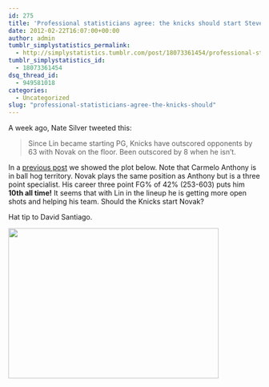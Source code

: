 ```yaml
---
id: 275
title: 'Professional statisticians agree: the knicks should start Steve Novak over Carmelo Anthony'
date: 2012-02-22T16:07:00+00:00
author: admin
tumblr_simplystatistics_permalink:
  - http://simplystatistics.tumblr.com/post/18073361454/professional-statisticians-agree-the-knicks-should
tumblr_simplystatistics_id:
  - 18073361454
dsq_thread_id:
  - 949581018
categories:
  - Uncategorized
slug: "professional-statisticians-agree-the-knicks-should"
---
```

<span>A week ago, Nate Silver tweeted this:</span>

> <span>Since Lin became starting PG, Knicks have outscored opponents by 63 with Novak on the floor. Been outscored by 8 when he isn&#8217;t.</span>

In a <a href="http://simplystatistics.tumblr.com/post/16974142373/why-dont-we-hear-more-about-adrian-dantley-on-espn" target="_blank">previous post</a> we showed the plot below. Note that Carmelo Anthony is in ball hog territory. Novak plays the same position as Anthony but is a three point specialist. His career three point FG% of 42% (253-603) puts him **10th all time!** It seems that with Lin in the lineup he is getting more open shots and helping his team. Should the Knicks start Novak? 

Hat tip to David Santiago.

<img height="300" src="http://rafalab.jhsph.edu/simplystats/melo.png" width="420" />
